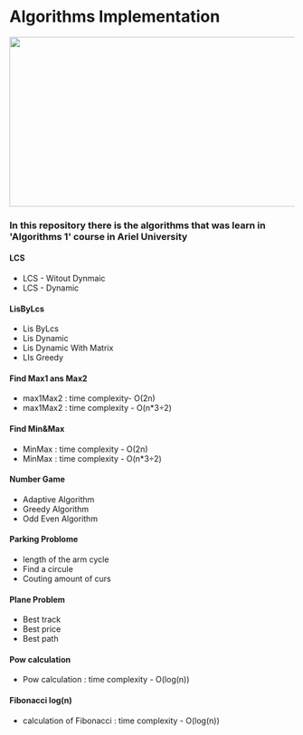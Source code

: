 # Algorithms Implementation 

<a href="url"><img src="https://d3sujgifhk94se.cloudfront.net/wp-content/uploads/2019/12/12160201/Teaching-algorithms-to-kids-01.png" align="center" height="300" width="900" ></a>


### In this repository there is the algorithms that was learn in 'Algorithms 1' course in Ariel University

#### LCS 
 
 * LCS - Witout Dynmaic
 * LCS - Dynamic
 
#### LisByLcs

* Lis ByLcs
* Lis Dynamic
* Lis Dynamic With Matrix
* LIs Greedy

#### Find Max1 ans Max2

* max1Max2 : time complexity- O(2n)
* max1Max2 : time complexity - O(n*3÷2)

#### Find Min&Max 

* MinMax : time complexity - O(2n)
* MinMax : time complexity - O(n*3÷2)

#### Number Game

* Adaptive Algorithm
* Greedy Algorithm
* Odd Even Algorithm

#### Parking Problome

* length of the arm cycle
* Find a circule
* Couting amount of curs

#### Plane Problem  

* Best track 
* Best price 
* Best path

#### Pow calculation

* Pow calculation : time complexity - O(log(n))

#### Fibonacci log(n)

* calculation of Fibonacci : time complexity - O(log(n))



